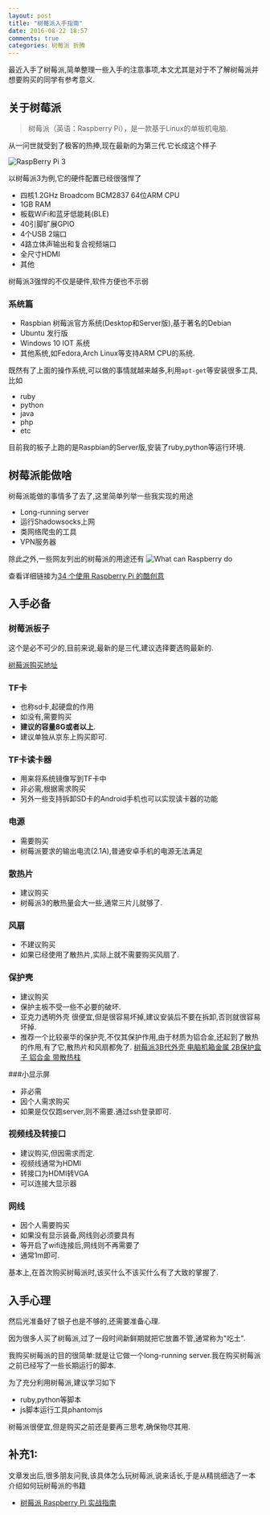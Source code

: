 ```yaml
---
layout: post
title: "树莓派入手指南"
date: 2016-08-22 18:57
comments: true
categories: 树莓派 折腾
---
```

最近入手了树莓派,简单整理一些入手的注意事项,本文尤其是对于不了解树莓派并想要购买的同学有参考意义.

<!--more-->
## 关于树莓派
>树莓派（英语：Raspberry Pi），是一款基于Linux的单板机电脑.

从一问世就受到了极客的热捧,现在最新的为第三代.它长成这个样子

![RaspBerry Pi 3](http://7jpolu.com1.z0.glb.clouddn.com/rasp-pi-3-board.png)

以树莓派3为例,它的硬件配置已经很强悍了

  * 四核1.2GHz Broadcom BCM2837 64位ARM CPU 
  * 1GB RAM
  * 板载WiFi和蓝牙低能耗(BLE)
  * 40引脚扩展GPIO
  * 4个USB 2端口
  * 4路立体声输出和复合视频端口
  * 全尺寸HDMI
  * 其他

树莓派3强悍的不仅是硬件,软件方便也不示弱

### 系统篇
  * Raspbian 树莓派官方系统(Desktop和Server版),基于著名的Debian
  * Ubuntu 发行版
  * Windows 10 IOT 系统
  * 其他系统,如Fedora,Arch Linux等支持ARM CPU的系统.

既然有了上面的操作系统,可以做的事情就越来越多,利用`apt-get`等安装很多工具,比如

  * ruby
  * python
  * java
  * php
  * etc

目前我的板子上跑的是Raspbian的Server版,安装了ruby,python等运行环境.

## 树莓派能做啥
树莓派能做的事情多了去了,这里简单列举一些我实现的用途

  * Long-running server
  * 运行Shadowsocks上网
  * 类网络爬虫的工具
  * VPN服务器

除此之外,一些网友列出的树莓派的用途还有
![What can Raspberry do](http://7jpolu.com1.z0.glb.clouddn.com/what_can_raspberry_do.png)

查看详细链接为[34 个使用 Raspberry Pi 的酷创意](https://linuxtoy.org/archives/cool-ideas-for-raspberry-pi.html)  
  
## 入手必备
### 树莓派板子
这个是必不可少的,目前来说,最新的是三代,建议选择要选购最新的.

[树莓派购买地址](http://s.click.taobao.com/t?e=m%3D2%26s%3Df6ZGuoGzBXUcQipKwQzePOeEDrYVVa64LKpWJ%2Bin0XLjf2vlNIV67lRBEt9fZGXB0e71iVTN2RzM3gYQjCL89vSdxyvKgR5IYpon8UCVSYb15Y5fs5g2zSq7CQVxqFEujUVD%2FJG4O4tJFT4OGjNoyE7JzNSx6OYNxg5p7bh%2BFbQ%3D&pvid=10_118.247.4.215_192_1471158628562)

### TF卡
  * 也称sd卡,起硬盘的作用
  * 如没有,需要购买
  * **建议的容量8G或者以上**.
  * 建议单独从京东上购买即可.

### TF卡读卡器
  * 用来将系统镜像写到TF卡中
  * 非必需,根据需求购买
  * 另外一些支持拆卸SD卡的Android手机也可以实现读卡器的功能

### 电源
  * 需要购买
  * 树莓派要求的输出电流(2.1A),普通安卓手机的电源无法满足
 
### 散热片
  * 建议购买
  * 树莓派3的散热量会大一些,通常三片儿就够了.

### 风扇
  * 不建议购买
  * 如果已经使用了散热片,实际上就不需要购买风扇了.

### 保护壳
  * 建议购买
  * 保护主板不受一些不必要的破坏.
  * 亚克力透明外壳 很便宜,但是很容易坏掉,建议安装后不要在拆卸,否则就很容易坏掉.
  * 推荐一个比较豪华的保护壳,不仅其保护作用,由于材质为铝合金,还起到了散热的作用,有了它,散热片和风扇都免了. [树莓派3B代外壳 电脑机箱金属 2B保护盒子 铝合金 带散热柱](http://s.click.taobao.com/t?e=m%3D2%26s%3DQfp662yOKDAcQipKwQzePOeEDrYVVa64LKpWJ%2Bin0XLjf2vlNIV67lq2yb%2B823hksUZsiWgXrvjM3gYQjCL89vSdxyvKgR5IYpon8UCVSYajLHHEy4DVWPecTmP%2Bt89nu9eJRZ3mZqJD8TATeSZeQGTuSLA3e9ZzxiXvDf8DaRs%3D&pvid=10_118.247.4.215_1955_1471161468655)

###小显示屏
  * 非必需
  * 因个人需求购买
  * 如果是仅仅跑server,则不需要.通过ssh登录即可.

### 视频线及转接口
  * 建议购买,但因需求而定.
  * 视频线通常为HDMI
  * 转接口为HDMI转VGA
  * 可以连接大显示器

### 网线
  * 因个人需要购买
  * 如果没有显示装备,网线则必须要具有
  * 等开启了wifi连接后,网线则不再需要了
  * 通常1m即可.

基本上,在首次购买树莓派时,该买什么不该买什么有了大致的掌握了.
   
## 入手心理
然后光准备好了银子也是不够的,还需要准备心理.

因为很多人买了树莓派,过了一段时间新鲜期就把它放置不管,通常称为"吃土".

我购买树莓派的目的很简单:就是让它做一个long-running server.我在购买树莓派之前已经写了一些长期运行的脚本.

为了充分利用树莓派,建议学习如下

  * ruby,python等脚本
  * js脚本运行工具phantomjs

树莓派很便宜,但是购买之前还是要再三思考,确保物尽其用.

## 补充1:
文章发出后,很多朋友问我,该具体怎么玩树莓派,说来话长,于是从精挑细选了一本介绍如何玩树莓派的书籍

  * [树莓派 Raspberry Pi 实战指南](http://union.click.jd.com/jdc?e=&p=AyIHZR5aEQISA1AYUyUCEgFVGF4UBSJDCkMFSjJLQhBaUAscSkIBR0ROVw1VC0dFFQIUB1YeWhIdS0IJRmtza2JjB08GVmFEBA18OVIFbwUtayhDDh43Vx1TFgQSBFQaaxcAEgdcH1sUByI3NGlrR2zKsePD%2FqQexq3aztOCMhcHVB1SEwcaAGUbXhMAFwFWG1IWBhAOZRxrRV1HRAtDDl1GRjdl&t=W1dCFBBFC1pXUwkEAEAdQFkJBVsVBBIEUBpcCltXWwg%3D)

